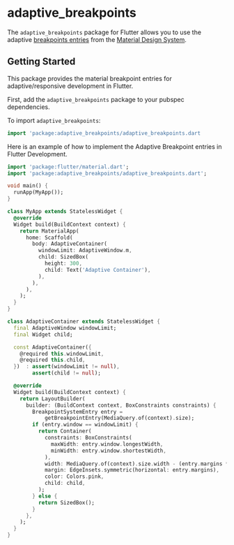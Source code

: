 # adaptive_breakpoints

The `adaptive_breakpoints` package for Flutter allows you to use the adaptive [breakpoints entries](https://material.io/design/layout/responsive-layout-grid.html#breakpoints) from the [Material Design System](https://material.io/).

## Getting Started

This package provides the material breakpoint entries for adaptive/responsive development in Flutter.

First, add the `adaptive_breakpoints` package to your pubspec dependencies.

To import `adaptive_breakpoints`:

```dart
import 'package:adaptive_breakpoints/adaptive_breakpoints.dart
```

Here is an example of how to implement the Adaptive Breakpoint entries in Flutter Development.

```dart
import 'package:flutter/material.dart';
import 'package:adaptive_breakpoints/adaptive_breakpoints.dart';

void main() {
  runApp(MyApp());
}

class MyApp extends StatelessWidget {
  @override
  Widget build(BuildContext context) {
    return MaterialApp(
      home: Scaffold(
        body: AdaptiveContainer(
          windowLimit: AdaptiveWindow.m,
          child: SizedBox(
            height: 300,
            child: Text('Adaptive Container'),
          ),
        ),
      ),
    );
  }
}

class AdaptiveContainer extends StatelessWidget {
  final AdaptiveWindow windowLimit;
  final Widget child;

  const AdaptiveContainer({
    @required this.windowLimit,
    @required this.child,
  })  : assert(windowLimit != null),
        assert(child != null);

  @override
  Widget build(BuildContext context) {
    return LayoutBuilder(
      builder: (BuildContext context, BoxConstraints constraints) {
        BreakpointSystemEntry entry =
            getBreakpointEntry(MediaQuery.of(context).size);
        if (entry.window == windowLimit) {
          return Container(
            constraints: BoxConstraints(
              maxWidth: entry.window.longestWidth,
              minWidth: entry.window.shortestWidth,
            ),
            width: MediaQuery.of(context).size.width - (entry.margins * 2),
            margin: EdgeInsets.symmetric(horizontal: entry.margins),
            color: Colors.pink,
            child: child,
          );
        } else {
          return SizedBox();
        }
      },
    );
  }
}

```
